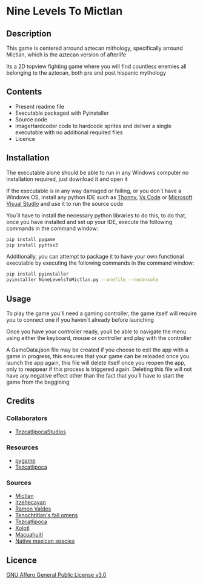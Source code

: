 # Nine Levels To Mictlan

## Description
This game is centered arround aztecan mithology, specifically arround Mictlan, which is the aztecan version of afterlife

Its a 2D topview fighting game where you will find countless enemies all belonging to the aztecan, both pre and post hispanic mythology

## Contents
+ Present readme file
+ Executable packaged with Pyinstaller
+ Source code
+ imageHardcoder code to hardcode sprites and deliver a single executable with no additional required files
+ Licence

## Installation
The executable alone should be able to run in any Windows computer no installation required, just download it and open it

If the executable is in any way damaged or failing, or you don´t have a Windows OS, install any python IDE such as [Thonny](https://thonny.org/), [Vs Code](https://code.visualstudio.com/download) or [Microsoft Visual Studio](https://visualstudio.microsoft.com/) and use it to run the source code

You´ll have to install the necessary python libraries to do this, to do that, once you have installed and set up your IDE, execute the following commands in the command window:

```bash
pip install pygame
pip install pyttsx3
```

Additionally, you can attempt to package it to have your own functional executable by executing the following commands in the command window:

```bash
pip install pyinstaller
pyinstaller NineLevelsToMictlan.py --onefile --noconsole
```

## Usage
To play the game you´ll need a gaming controller, the game itself will require you to connect one if you haven´t already before launching

Once you have your controller ready, youll be able to navigate the menu using either the keyboard, mouse or controller and play with the controller

A GameData.json file may be created if you choose to exit the app with a game in progress, this ensures that your game can be reloaded once you launch the app again, this file will delete itself once you reopen the app, only to reappear if this process is triggered again. Deleting this file will not have any negative effect other than the fact that you´ll have to start the game from the beggining 

## Credits
### Collaborators 
+ [TezcatlipocaStudios](https://sites.google.com/view/tezcatlipocastudios/welcome)
### Resources
+ [pygame](https://www.pygame.org/)
+ [Tezcatlipoca](https://es.wikipedia.org/wiki/Tezcatlipoca)
### Sources
+ [Mictlan](https://es.wikipedia.org/wiki/Mictl%C3%A1n)
+ [Itzehecayan](https://es.wikipedia.org/wiki/Itzehec%C3%A1yan)
+ [Ramon Valdes](https://www.tiktok.com/@ramonvaldese)
+ [Tenochtitlan's fall omens](https://www.karaniart.com.mx/los-8-presagios-funestos-que-guiaron-a-la-caida-de-tenochtitlan/)
+ [Tezcatlipoca](https://es.wikipedia.org/wiki/Tezcatlipoca)
+ [Xolotl](https://es.wikipedia.org/wiki/X%C3%B3lotl_(divinidad))
+ [Macuahuitl](https://www.youtube.com/watch?v=HjN6zdktD4A)
+ [Native mexican species](https://biblioteca.semarnat.gob.mx/janium/Documentos/Cecadesu/Libros/100%20cosas%202.pdf)

## Licence
[GNU Affero General Public License v3.0](https://choosealicense.com/licenses/agpl-3.0/)
